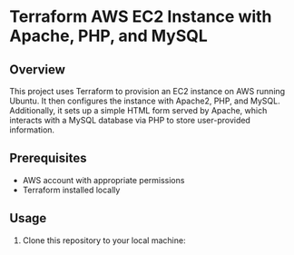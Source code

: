 # Terraform AWS EC2 Instance with Apache, PHP, and MySQL

## Overview
This project uses Terraform to provision an EC2 instance on AWS running Ubuntu. It then configures the instance with Apache2, PHP, and MySQL. Additionally, it sets up a simple HTML form served by Apache, which interacts with a MySQL database via PHP to store user-provided information.

## Prerequisites
- AWS account with appropriate permissions
- Terraform installed locally

## Usage
1. Clone this repository to your local machine:
